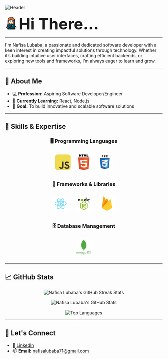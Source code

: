 ![Header](https://i.ibb.co/qpLjPYG/github-banner-nafisaalubaba.png "Header")



<p>
  <img src="/hi.png" width="40" />
  <strong style="font-size: 50px;">Hi There...</strong>
</p>
<hr>
<p>I'm Nafisa Lubaba, a passionate and dedicated software developer with a keen interest in creating impactful solutions through technology. Whether it’s building intuitive user interfaces, crafting efficient backends, or exploring new tools and frameworks, I’m always eager to learn and grow.</p>

---

## 🌟 About Me
- 💻 **Profession:** Aspiring Software Developer/Engineer
- 🌱 **Currently Learning:** React, Node.js
- 🎯 **Goal:** To build innovative and scalable software solutions

---

## 💼 Skills & Expertise

<div align="center">

### 🖥️ Programming Languages
<p>
  <img title="JavaScript" height="50" src="JavaScript.png" style="margin: 10px;">
  <img title="HTML" height="50" src="html5.svg" style="margin: 10px;">
  <img title="CSS" height="50" src="css.svg" style="margin: 10px;">
</p>

### 🔧 Frameworks & Libraries
<p>
  <img title="React" height="50" src="React.png" style="margin: 10px;">
  <img title="Node.js" height="50" src="Node.png" style="margin: 10px;">
  <img title="Firebase" height="50" src="Firebase.png" style="margin: 10px;">
</p>

### 🗄️ Database Management
<p>
  <img title="MongoDB" height="50" src="mongodb.png" style="margin: 10px;">
</p>

</div>


---

## 📈 GitHub Stats
<p align="center">
  <img align="center" src="https://github-readme-streak-stats.herokuapp.com/?user=nafisa-lubaba&theme=radical" alt="Nafisa Lubaba's GitHub Streak Stats" />
</p>

<p align="center">
  <img align="center" src="https://github-readme-stats.vercel.app/api?username=nafisa-lubaba&show_icons=true&theme=radical" alt="Nafisa Lubaba's GitHub Stats" />
</p>

<p align="center">
  <img align="center" src="https://github-readme-stats.vercel.app/api/top-langs/?username=nafisa-lubaba&layout=compact&theme=radical" alt="Top Languages" />
</p>

---

## 🤝 Let's Connect
- 💼 [LinkedIn](https://www.linkedin.com/in/nafisalubabain/)
- 📫 **Email:** [nafisalubaba71@gmail.com](mailto:nafisalubaba71@gmail.com)

